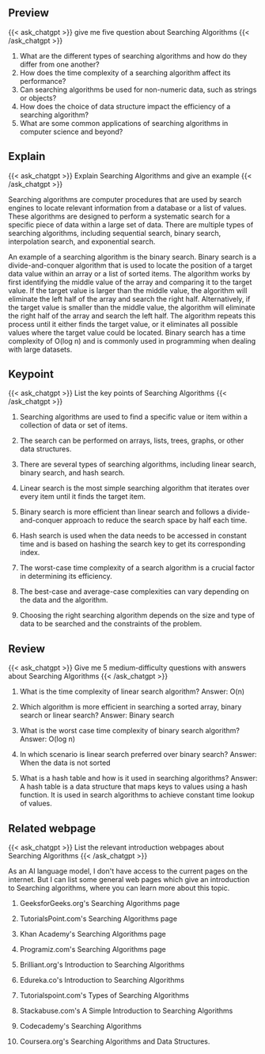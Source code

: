 ## Preview
{{< ask_chatgpt >}}
give me five question about Searching Algorithms
{{< /ask_chatgpt >}}



1. What are the different types of searching algorithms and how do they differ from one another? 
2. How does the time complexity of a searching algorithm affect its performance? 
3. Can searching algorithms be used for non-numeric data, such as strings or objects? 
4. How does the choice of data structure impact the efficiency of a searching algorithm? 
5. What are some common applications of searching algorithms in computer science and beyond?   

## Explain
{{< ask_chatgpt >}}
Explain Searching Algorithms and give an example
{{< /ask_chatgpt >}}



Searching algorithms are computer procedures that are used by search engines to locate relevant information from a database or a list of values. These algorithms are designed to perform a systematic search for a specific piece of data within a large set of data. There are multiple types of searching algorithms, including sequential search, binary search, interpolation search, and exponential search.

An example of a searching algorithm is the binary search. Binary search is a divide-and-conquer algorithm that is used to locate the position of a target data value within an array or a list of sorted items. The algorithm works by first identifying the middle value of the array and comparing it to the target value. If the target value is larger than the middle value, the algorithm will eliminate the left half of the array and search the right half. Alternatively, if the target value is smaller than the middle value, the algorithm will eliminate the right half of the array and search the left half. The algorithm repeats this process until it either finds the target value, or it eliminates all possible values where the target value could be located. Binary search has a time complexity of O(log n) and is commonly used in programming when dealing with large datasets.   

## Keypoint
{{< ask_chatgpt >}}
List the key points of Searching Algorithms
{{< /ask_chatgpt >}}



1. Searching algorithms are used to find a specific value or item within a collection of data or set of items.

2. The search can be performed on arrays, lists, trees, graphs, or other data structures.

3. There are several types of searching algorithms, including linear search, binary search, and hash search.

4. Linear search is the most simple searching algorithm that iterates over every item until it finds the target item.

5. Binary search is more efficient than linear search and follows a divide-and-conquer approach to reduce the search space by half each time.

6. Hash search is used when the data needs to be accessed in constant time and is based on hashing the search key to get its corresponding index.

7. The worst-case time complexity of a search algorithm is a crucial factor in determining its efficiency.

8. The best-case and average-case complexities can vary depending on the data and the algorithm.

9. Choosing the right searching algorithm depends on the size and type of data to be searched and the constraints of the problem.   

## Review
{{< ask_chatgpt >}}
Give me 5 medium-difficulty questions with answers about Searching Algorithms
{{< /ask_chatgpt >}}



1) What is the time complexity of linear search algorithm? 
Answer: O(n)

2) Which algorithm is more efficient in searching a sorted array, binary search or linear search? 
Answer: Binary search

3) What is the worst case time complexity of binary search algorithm? 
Answer: O(log n)

4) In which scenario is linear search preferred over binary search? 
Answer: When the data is not sorted

5) What is a hash table and how is it used in searching algorithms? 
Answer: A hash table is a data structure that maps keys to values using a hash function. It is used in search algorithms to achieve constant time lookup of values.   

## Related webpage
{{< ask_chatgpt >}}
List the relevant introduction webpages about Searching Algorithms
{{< /ask_chatgpt >}}



As an AI language model, I don't have access to the current pages on the internet. But I can list some general web pages which give an introduction to Searching algorithms, where you can learn more about this topic.

1. GeeksforGeeks.org's Searching Algorithms page

2. TutorialsPoint.com's Searching Algorithms page 

3. Khan Academy's Searching Algorithms page 

4. Programiz.com's Searching Algorithms page 

5. Brilliant.org's Introduction to Searching Algorithms 

6. Edureka.co's Introduction to Searching Algorithms 

7. Tutorialspoint.com's Types of Searching Algorithms 

8. Stackabuse.com's A Simple Introduction to Searching Algorithms 

9. Codecademy's Searching Algorithms 

10. Coursera.org's Searching Algorithms and Data Structures.   

